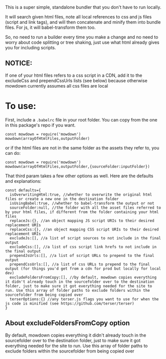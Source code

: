This is a super simple, standalone bundler that you don't have to run locally. 

It will search given html files, note all local references to css and js files (script and link tags), and will then concatenate and minify them into bundle files. For js, it will babel-transform them too.

So, no need to run a builder every time you make a change and no need to worry about code splitting or tree shaking, just use what html already gives you for including scripts.

## NOTICE: 

If one of your html files refers to a css script in a CDN, add it to the excludeCss and prependCssUrls lists (see below) because otherwise mowdown currently assumes all css files are local

# To use:

First, include a `.babelrc` file in your root folder. You can copy from the one in this package's repo if you want.

```
const mowdown = require('mowdown')
mowdown(arrayOfHtmlFiles,outputFolder)
```
or if the html files are not in the same folder as the assets they refer to, you can do:
```
const mowdown = require('mowdown')
mowdown(arrayOfHtmlFiles,outputFolder,{sourceFolder:inputFolder})
```
That third param takes a few other options as well. Here are the defaults and explanations:
```
const defaults={
  isOverwritingHtml:true, //whether to overwrite the original html files or create a new one in the destination folder
  isUsingBabel:true, //whether to babel-transform the output or not
  sourceFolder:null, //the folder with all the asset files referred to by your html files, if different from the folder containing your html files
  replaceJs:{}, //an object mapping JS script URIs to their desired replacement URIs
  replaceCss:{}, //an object mapping CSS script URIs to their desired replacement URIs
  excludeJs:[], //a list of script sources to not include in the final output
  excludeCss:[], //a list of css script link hrefs to not include in the final output
  prependJsUrls:[], //a list of script URLs to prepend to the final output
  prependCssUrls:[], //a list of css URLs to prepend to the final output (for things you'd get from a cdn for prod but locally for local dev)
  excludeFoldersFromCopy:[], //by default, mowdown copies everything it didn't already touch in the sourcefolder over to the destination folder, just to make sure it got everything needed for the site to run. Use this array of folder paths to exclude folders within the sourcefolder from being copied over
  terserOptions:{} //any terser.js flags you want to use for when the js code is minified (see https://github.com/terser/terser)
}
```
## About excludeFoldersFromCopy option

By default, mowdown copies everything it didn't already touch in the sourcefolder over to the destination folder, just to make sure it got everything needed for the site to run. Use this array of folder paths to exclude folders within the sourcefolder from being copied over